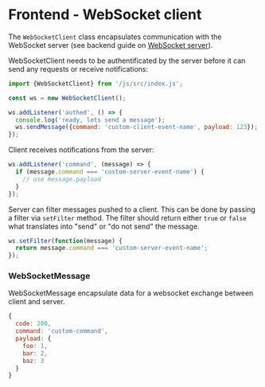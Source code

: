 # Frontend - WebSocket client

The `WebSocketClient` class encapsulates communication with the WebSocket server (see backend guide on [WebSocket server](./websockets.md)).

WebSocketClient needs to be authentificated by the server before it can send any requests or receive notifications:

```js
import {WebSocketClient} from '/js/src/index.js';

const ws = new WebSocketClient();

ws.addListener('authed', () => {
  console.log('ready, lets send a message');
  ws.sendMessage({command: 'custom-client-event-name', payload: 123});
});
```

Client receives notifications from the server:
```js
ws.addListener('command', (message) => {
  if (message.command === 'custom-server-event-name') {
    // use message.payload
  }
});
```

Server can filter messages pushed to a client. This can be done by passing a filter via `setFilter` method. The filter should return either `true` or `false` what translates into "send" or "do not send" the message.
```js
ws.setFilter(function(message) {
  return message.command === 'custom-server-event-name';
});
```

### WebSocketMessage

WebSocketMessage encapsulate data for a websocket exchange between client and server.

```js
{
  code: 200,
  command: 'custom-command',
  payload: {
    foo: 1,
    bar: 2,
    baz: 3
  }
}
```
